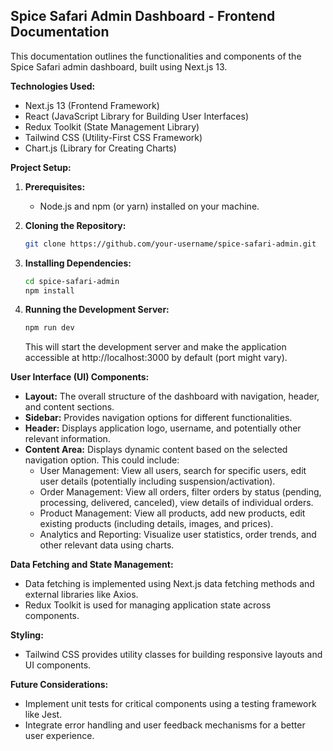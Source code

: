 ## Spice Safari Admin Dashboard - Frontend Documentation

This documentation outlines the functionalities and components of the Spice Safari admin dashboard, built using Next.js 13.

**Technologies Used:**

* Next.js 13 (Frontend Framework)
* React (JavaScript Library for Building User Interfaces)
* Redux Toolkit (State Management Library)
* Tailwind CSS (Utility-First CSS Framework)
* Chart.js (Library for Creating Charts)

**Project Setup:**

1. **Prerequisites:**
    * Node.js and npm (or yarn) installed on your machine.

2. **Cloning the Repository:**
    ```bash
    git clone https://github.com/your-username/spice-safari-admin.git
    ```

3. **Installing Dependencies:**
    ```bash
    cd spice-safari-admin
    npm install
    ```

4. **Running the Development Server:**
    ```bash
    npm run dev
    ```

    This will start the development server and make the application accessible at http://localhost:3000 by default (port might vary).

**User Interface (UI) Components:**

* **Layout:** The overall structure of the dashboard with navigation, header, and content sections.
* **Sidebar:** Provides navigation options for different functionalities.
* **Header:** Displays application logo, username, and potentially other relevant information.
* **Content Area:** Displays dynamic content based on the selected navigation option. This could include:
    * User Management: View all users, search for specific users, edit user details (potentially including suspension/activation).
    * Order Management: View all orders, filter orders by status (pending, processing, delivered, canceled), view details of individual orders.
    * Product Management: View all products, add new products, edit existing products (including details, images, and prices).
    * Analytics and Reporting: Visualize user statistics, order trends, and other relevant data using charts.

**Data Fetching and State Management:**

* Data fetching is implemented using Next.js data fetching methods and external libraries like Axios.
* Redux Toolkit is used for managing application state across components.


**Styling:**

* Tailwind CSS provides utility classes for building responsive layouts and UI components.


**Future Considerations:**

* Implement unit tests for critical components using a testing framework like Jest.
* Integrate error handling and user feedback mechanisms for a better user experience.

